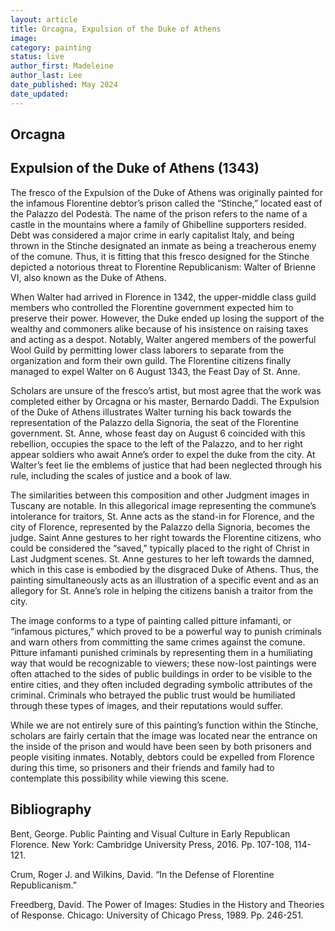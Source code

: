 ```yaml
---
layout: article
title: Orcagna, Expulsion of the Duke of Athens
image: 
category: painting
status: live
author_first: Madeleine 
author_last: Lee
date_published: May 2024
date_updated:
---
```


## Orcagna
## Expulsion of the Duke of Athens (1343)

The fresco of the Expulsion of the Duke of Athens was originally painted for the infamous Florentine debtor’s prison called the “Stinche,” located east of the Palazzo del Podestà. The name of the prison refers to the name of a castle in the mountains where a family of Ghibelline supporters resided. Debt was considered a major crime in early capitalist Italy, and being thrown in the Stinche designated an inmate as being a treacherous enemy of the comune. Thus, it is fitting that this fresco designed for the Stinche depicted a notorious threat to Florentine Republicanism: Walter of Brienne VI, also known as the Duke of Athens.  

When Walter had arrived in Florence in 1342, the upper-middle class guild members who controlled the Florentine government expected him to preserve their power. However, the Duke ended up losing the support of the wealthy and commoners alike because of his insistence on raising taxes and acting as a despot. Notably, Walter angered members of the powerful Wool Guild by permitting lower class laborers to separate from the organization and form their own guild. The Florentine citizens finally managed to expel Walter on 6 August 1343, the Feast Day of St. Anne.  

Scholars are unsure of the fresco’s artist, but most agree that the work was completed either by Orcagna or his master, Bernardo Daddi. The Expulsion of the Duke of Athens illustrates Walter turning his back towards the representation of the Palazzo della Signoria, the seat of the Florentine government. St. Anne, whose feast day on August 6 coincided with this rebellion, occupies the space to the left of the Palazzo, and to her right appear soldiers who await Anne’s order to expel the duke from the city. At Walter’s feet lie the emblems of justice that had been neglected through his rule, including the scales of justice and a book of law.  

The similarities between this composition and other Judgment images in Tuscany are notable. In this allegorical image representing the commune’s intolerance for traitors, St. Anne acts as the stand-in for Florence, and the city of Florence, represented by the Palazzo della Signoria, becomes the judge. Saint Anne gestures to her right towards the Florentine citizens, who could be considered the “saved,” typically placed to the right of Christ in Last Judgment scenes. St. Anne gestures to her left towards the damned, which in this case is embodied by the disgraced Duke of Athens. Thus, the painting simultaneously acts as an illustration of a specific event and as an allegory for St. Anne’s role in helping the citizens banish a traitor from the city.  

The image conforms to a type of painting called pitture infamanti, or “infamous pictures,” which proved to be a powerful way to punish criminals and warn others from committing the same crimes against the comune. Pitture infamanti punished criminals by representing them in a humiliating way that would be recognizable to viewers; these now-lost paintings were often attached to the sides of public buildings in order to be visible to the entire cities, and they often included degrading symbolic attributes of the criminal. Criminals who betrayed the public trust would be humiliated through these types of images, and their reputations would suffer.  

While we are not entirely sure of this painting’s function within the Stinche, scholars are fairly certain that the image was located near the entrance on the inside of the prison and would have been seen by both prisoners and people visiting inmates. Notably, debtors could be expelled from Florence during this time, so prisoners and their friends and family had to contemplate this possibility while viewing this scene.  

## Bibliography 
Bent, George. Public Painting and Visual Culture in Early Republican Florence. New York: Cambridge University Press, 2016. Pp. 107-108, 114-121. 

Crum, Roger J. and Wilkins, David. “In the Defense of Florentine Republicanism.”  

Freedberg, David. The Power of Images: Studies in the History and Theories of Response. Chicago: University of Chicago Press, 1989. Pp. 246-251. 

 
